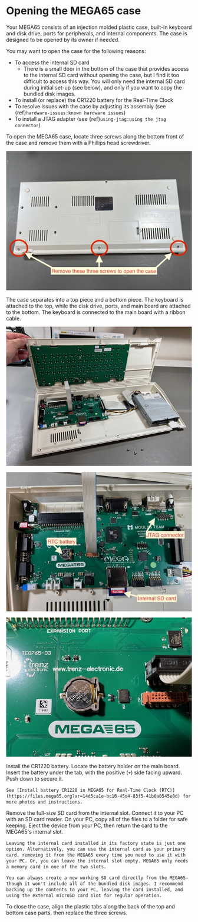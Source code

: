 # Opening the MEGA65 case

Your MEGA65 consists of an injection molded plastic case, built-in keyboard and disk drive, ports for peripherals, and internal components. The case is designed to be opened by its owner if needed.

You may want to open the case for the following reasons:

-   To access the internal SD card
    -   There is a small door in the bottom of the case that provides access to the internal SD card without opening the case, but I find it too difficult to access this way. You will only need the internal SD card during initial set-up (see below), and only if you want to copy the bundled disk images.
-   To install (or replace) the CR1220 battery for the Real-Time Clock
-   To resolve issues with the case by adjusting its assembly (see {ref}`hardware-issues:known hardware issues`)
-   To install a JTAG adapter (see {ref}`using-jtag:using the jtag connector`)

To open the MEGA65 case, locate three screws along the bottom front of the case and remove them with a Phillips head screwdriver.

![The bottom of the MEGA65 with three screws for opening the case](photos/mega65_bottom.jpeg)

The case separates into a top piece and a bottom piece. The keyboard is attached to the top, while the disk drive, ports, and main board are attached to the bottom. The keyboard is connected to the main board with a ribbon cable.

![The MEGA65 with case open](photos/mega65_open.jpeg)

![The MEGA65 main board](photos/mainboard_annotated.jpeg)

![The RTC battery on the main board](photos/rtc_battery.jpeg)

Install the CR1220 battery. Locate the battery holder on the main board. Insert the battery under the tab, with the positive (`+`) side facing upward. Push down to secure it.

```{tip}
See [Install battery CR1220 in MEGA65 for Real-Time Clock (RTC)](https://files.mega65.org?ar=14d5ca1e-bc16-45d4-83f5-41b0a0545e0d) for more photos and instructions.
```

Remove the full-size SD card from the internal slot. Connect it to your PC with an SD card reader. On your PC, copy all of the files to a folder for safe keeping. Eject the device from your PC, then return the card to the MEGA65's internal slot.

```{tip}
Leaving the internal card installed in its factory state is just one option. Alternatively, you can use the internal card as your primary card, removing it from the MEGA65 every time you need to use it with your PC. Or, you can leave the internal slot empty. MEGA65 only needs a memory card in one of the two slots.
```

```{tip}
You can always create a new working SD card directly from the MEGA65—though it won't include all of the bundled disk images. I recommend backing up the contents to your PC, leaving the card installed, and using the external microSD card slot for regular operation.
```

To close the case, align the plastic tabs along the back of the top and bottom case parts, then replace the three screws.
